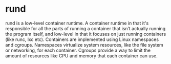 # rund
rund is a low-level container runtime. A container runtime in that it's responsible for all the parts of running a container that isn’t actually running the program itself, and low-level in that it focuses on just running containers (like runc, lxc etc). Containers are implemented using Linux namespaces and cgroups. Namespaces virtualize system resources, like the file system or networking, for each container. Cgroups provide a way to limit the amount of resources like CPU and memory that each container can use.
